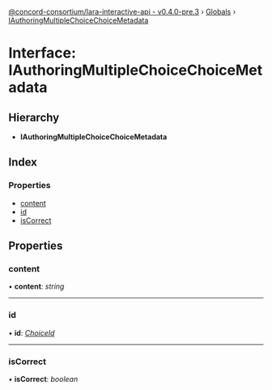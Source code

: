 [@concord-consortium/lara-interactive-api - v0.4.0-pre.3](../README.md) › [Globals](../globals.md) › [IAuthoringMultipleChoiceChoiceMetadata](iauthoringmultiplechoicechoicemetadata.md)

# Interface: IAuthoringMultipleChoiceChoiceMetadata

## Hierarchy

* **IAuthoringMultipleChoiceChoiceMetadata**

## Index

### Properties

* [content](iauthoringmultiplechoicechoicemetadata.md#content)
* [id](iauthoringmultiplechoicechoicemetadata.md#id)
* [isCorrect](iauthoringmultiplechoicechoicemetadata.md#iscorrect)

## Properties

###  content

• **content**: *string*

___

###  id

• **id**: *[ChoiceId](../globals.md#choiceid)*

___

###  isCorrect

• **isCorrect**: *boolean*
